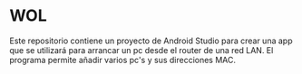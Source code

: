 # WOL
Este repositorio contiene un proyecto de Android Studio para crear una app
que se utilizará para arrancar un pc desde el router de una red LAN.
El programa permite añadir varios pc's y sus direcciones MAC.
